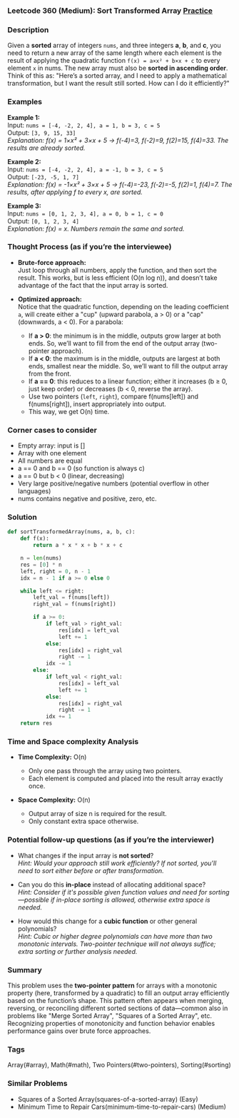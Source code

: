 ### Leetcode 360 (Medium): Sort Transformed Array [Practice](https://leetcode.com/problems/sort-transformed-array)

### Description  
Given a **sorted** array of integers `nums`, and three integers **a**, **b**, and **c**, you need to return a new array of the same length where each element is the result of applying the quadratic function `f(x) = a×x² + b×x + c` to every element `x` in nums. The new array must also be **sorted in ascending order**.  
Think of this as: "Here’s a sorted array, and I need to apply a mathematical transformation, but I want the result still sorted. How can I do it efficiently?"

### Examples  

**Example 1:**  
Input: `nums = [-4, -2, 2, 4], a = 1, b = 3, c = 5`  
Output: `[3, 9, 15, 33]`  
*Explanation: f(x) = 1×x² + 3×x + 5 → f(-4)=3, f(-2)=9, f(2)=15, f(4)=33. The results are already sorted.*

**Example 2:**  
Input: `nums = [-4, -2, 2, 4], a = -1, b = 3, c = 5`  
Output: `[-23, -5, 1, 7]`  
*Explanation: f(x) = -1×x² + 3×x + 5 → f(-4)=-23, f(-2)=-5, f(2)=1, f(4)=7. The results, after applying f to every x, are sorted.*

**Example 3:**  
Input: `nums = [0, 1, 2, 3, 4], a = 0, b = 1, c = 0`  
Output: `[0, 1, 2, 3, 4]`  
*Explanation: f(x) = x. Numbers remain the same and sorted.*

### Thought Process (as if you’re the interviewee)  
- **Brute-force approach:**  
  Just loop through all numbers, apply the function, and then sort the result. This works, but is less efficient (O(n log n)), and doesn’t take advantage of the fact that the input array is sorted.

- **Optimized approach:**  
  Notice that the quadratic function, depending on the leading coefficient `a`, will create either a "cup" (upward parabola, a > 0) or a "cap" (downwards, a < 0). For a parabola:
  - If **a > 0**: the minimum is in the middle, outputs grow larger at both ends. So, we’ll want to fill from the end of the output array (two-pointer approach).
  - If **a < 0**: the maximum is in the middle, outputs are largest at both ends, smallest near the middle. So, we’ll want to fill the output array from the front.
  - If **a == 0**: this reduces to a linear function; either it increases (b ≥ 0, just keep order) or decreases (b < 0, reverse the array).
  - Use two pointers (`left`, `right`), compare f(nums[left]) and f(nums[right]), insert appropriately into output.
  - This way, we get O(n) time.

### Corner cases to consider  
- Empty array: input is []
- Array with one element
- All numbers are equal
- a == 0 and b == 0 (so function is always c)
- a == 0 but b < 0 (linear, decreasing)
- Very large positive/negative numbers (potential overflow in other languages)
- nums contains negative and positive, zero, etc.

### Solution

```python
def sortTransformedArray(nums, a, b, c):
    def f(x):
        return a * x * x + b * x + c

    n = len(nums)
    res = [0] * n
    left, right = 0, n - 1
    idx = n - 1 if a >= 0 else 0

    while left <= right:
        left_val = f(nums[left])
        right_val = f(nums[right])

        if a >= 0:
            if left_val > right_val:
                res[idx] = left_val
                left += 1
            else:
                res[idx] = right_val
                right -= 1
            idx -= 1
        else:
            if left_val < right_val:
                res[idx] = left_val
                left += 1
            else:
                res[idx] = right_val
                right -= 1
            idx += 1
    return res
```

### Time and Space complexity Analysis  

- **Time Complexity:** O(n)  
  - Only one pass through the array using two pointers.
  - Each element is computed and placed into the result array exactly once.

- **Space Complexity:** O(n)  
  - Output array of size n is required for the result.
  - Only constant extra space otherwise.

### Potential follow-up questions (as if you’re the interviewer)  

- What changes if the input array is **not sorted**?  
  *Hint: Would your approach still work efficiently? If not sorted, you'll need to sort either before or after transformation.*

- Can you do this **in-place** instead of allocating additional space?  
  *Hint: Consider if it's possible given function values and need for sorting—possible if in-place sorting is allowed, otherwise extra space is needed.*

- How would this change for a **cubic function** or other general polynomials?  
  *Hint: Cubic or higher degree polynomials can have more than two monotonic intervals. Two-pointer technique will not always suffice; extra sorting or further analysis needed.*

### Summary
This problem uses the **two-pointer pattern** for arrays with a monotonic property (here, transformed by a quadratic) to fill an output array efficiently based on the function’s shape. This pattern often appears when merging, reversing, or reconciling different sorted sections of data—common also in problems like "Merge Sorted Array", "Squares of a Sorted Array", etc. Recognizing properties of monotonicity and function behavior enables performance gains over brute force approaches.

### Tags
Array(#array), Math(#math), Two Pointers(#two-pointers), Sorting(#sorting)

### Similar Problems
- Squares of a Sorted Array(squares-of-a-sorted-array) (Easy)
- Minimum Time to Repair Cars(minimum-time-to-repair-cars) (Medium)